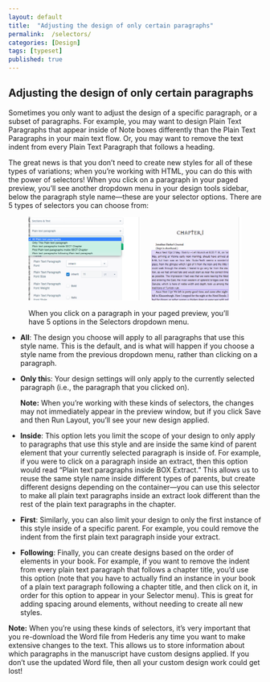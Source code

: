 ```yaml
---
layout: default
title:  "Adjusting the design of only certain paragraphs"
permalink:  /selectors/
categories: [Design]
tags: [typeset]
published: true
---
```


<section data-type="chapter" class="hsecchapter" data-hederis-type="hsecchapter" id="selectors" data-pi-attrs="id: selectors; data-tags: typeset;" role="doc-chapter" data-tags="typeset" data-author-name=" " data-book-title=" " title="Adjusting the design of only certain paragraphs"><h1 data-hederis-type="hblkchaptitle" class="hblkchaptitle" id="pixPFJcS0">Adjusting the design of only certain paragraphs</h1>
    <p class="hblkp" data-hederis-type="hblkp" id="p7rm2glcW">Sometimes you only want to adjust the design of a specific paragraph, or a subset of paragraphs. For example, you may want to design Plain Text Paragraphs that appear inside of Note boxes differently than the Plain Text Paragraphs in your main text flow. Or, you may want to remove the text indent from every Plain Text Paragraph that follows a heading. </p>
    <p class="hblkp" data-hederis-type="hblkp" id="pSNWqDaK2">The great news is that you don&#8217;t need to create new styles for all of these types of variations; when you&#8217;re working with HTML, you can do this with the power of selectors! When you click on a paragraph in your paged preview, you&#8217;ll see another dropdown menu in your design tools sidebar, below the paragraph style name&#8212;these are your selector options. There are 5 types of selectors you can choose from:</p>
    <figure class="hwprfig" data-hederis-type="hwprfig" id="pwwtSFDU7"><img data-hederis-type="hblkimg" class="hblkimg" id="pa3rZpJQY" src="/images/selectors.png"/>
    <p class="hblkcaption" data-hederis-type="hblkcaption" id="pL98uS1H2">When you click on a paragraph in your paged preview, you&#8217;ll have 5 options in the Selectors dropdown menu.</p>
    </figure>
    <ul class="hwprbulletlist" data-hederis-type="hwprbulletlist" id="p3yRIDHPU"><li class="hblkuli" data-hederis-type="hblkuli" id="linXdEgUGh"><p class="hblkuli" data-hederis-type="hblklip" id="pWuIbrWSh"><strong data-hederis-type="hspanstrong">All</strong>: The design you choose will apply to all paragraphs that use this style name. This is the default, and is what will happen if you choose a style name from the previous dropdown menu, rather than clicking on a paragraph.</p></li>
    <li class="hblkuli" data-hederis-type="hblkuli" id="liUbJKSwpT"><p class="hblkuli" data-hederis-type="hblklip" id="pDDQKj7OS"><strong data-hederis-type="hspanstrong">Only thi</strong>s: Your design settings will only apply to the currently selected paragraph (i.e., the paragraph that you clicked on). </p><aside class="hwprbox box" data-hederis-type="hwprbox" id="pBZ3FP4Lk" data-type="sidebar"><p class="hblkp" data-hederis-type="hblkp" id="pD4hWIxfX"><strong data-hederis-type="hspanstrong">Note:</strong> When you&#8217;re working with these kinds of selectors, the changes may not immediately appear in the preview window, but if you click Save and then Run Layout, you&#8217;ll see your new design applied.</p>
    </aside>
    </li>
    <li class="hblkuli" data-hederis-type="hblkuli" id="li04ucmWP1"><p class="hblkuli" data-hederis-type="hblklip" id="pgJ4XNaeN"><strong data-hederis-type="hspanstrong">Inside</strong>: This option lets you limit the scope of your design to only apply to paragraphs that use this style and are inside the same kind of parent element that your currently selected paragraph is inside of. For example, if you were to click on a paragraph inside an extract, then this option would read &#8220;Plain text paragraphs inside BOX Extract.&#8221; This allows us to reuse the same style name inside different types of parents, but create different designs depending on the container&#8212;you can use this selector to make all plain text paragraphs inside an extract look different than the rest of the plain text paragraphs in the chapter.</p></li>
    <li class="hblkuli" data-hederis-type="hblkuli" id="liNrsmc1qc"><p class="hblkuli" data-hederis-type="hblklip" id="pkHf0eGCo"><strong data-hederis-type="hspanstrong">First</strong>: Similarly, you can also limit your design to only the first instance of this style inside of a specific parent. For example, you could remove the indent from the first plain text paragraph inside your extract.</p></li>
    <li class="hblkuli" data-hederis-type="hblkuli" id="lioHlcqWBa"><p class="hblkuli" data-hederis-type="hblklip" id="p6XdOKv3T"><strong data-hederis-type="hspanstrong">Following</strong>: Finally, you can create designs based on the order of elements in your book. For example, if you want to remove the indent from every plain text paragraph that follows a chapter title, you&#8217;d use this option (note that you have to actually find an instance in your book of a plain text paragraph following a chapter title, and then click on it, in order for this option to appear in your Selector menu). This is great for adding spacing around elements, without needing to create all new styles.</p></li>
    </ul>
    <aside class="hwprbox box" data-hederis-type="hwprbox" id="pwKocA5bF" data-type="sidebar"><p class="hblkp" data-hederis-type="hblkp" id="pCE9Vw8le"><strong data-hederis-type="hspanstrong">Note:</strong> When you&#8217;re using these kinds of selectors, it&#8217;s very important that you re-download the Word file from Hederis any time you want to make extensive changes to the text. This allows us to store information about which paragraphs in the manuscript have custom designs applied. If you don&#8217;t use the updated Word file, then all your custom design work could get lost!</p>
    </aside>
    </section>
    